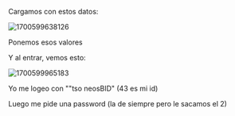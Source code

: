 Cargamos con estos datos:

![1700599638126](image/conexión/1700599638126.png)

Ponemos esos valores

Y al entrar, vemos esto:

![1700599965183](image/conexión/1700599965183.png)

Yo me logeo con ""tso neosBID" (43 es mi id)

Luego me pide una password (la de siempre pero le sacamos el 2)
